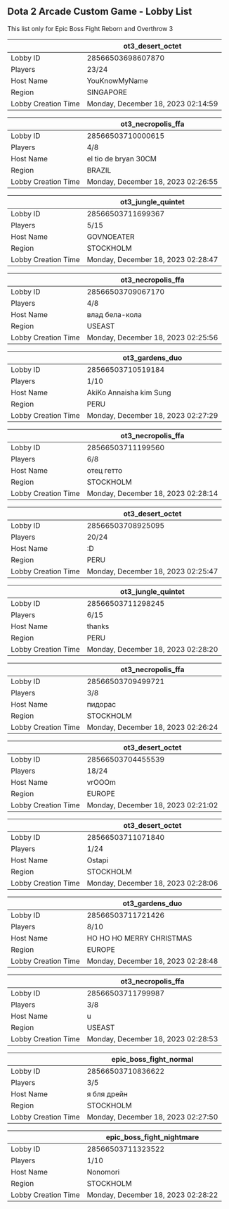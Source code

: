 ## Dota 2 Arcade Custom Game - Lobby List

This list only for Epic Boss Fight Reborn and Overthrow 3

|  | ot3_desert_octet |
| ------ | ------ |
| Lobby ID | 28566503698607870 |
| Players | 23/24 |
| Host Name | YouKnowMyName |
| Region | SINGAPORE |
| Lobby Creation Time | Monday, December 18, 2023 02:14:59 |


|  | ot3_necropolis_ffa |
| ------ | ------ |
| Lobby ID | 28566503710000615 |
| Players | 4/8 |
| Host Name | el tio de bryan 30CM |
| Region | BRAZIL |
| Lobby Creation Time | Monday, December 18, 2023 02:26:55 |


|  | ot3_jungle_quintet |
| ------ | ------ |
| Lobby ID | 28566503711699367 |
| Players | 5/15 |
| Host Name | GOVNOEATER |
| Region | STOCKHOLM |
| Lobby Creation Time | Monday, December 18, 2023 02:28:47 |


|  | ot3_necropolis_ffa |
| ------ | ------ |
| Lobby ID | 28566503709067170 |
| Players | 4/8 |
| Host Name | влад бела-кола |
| Region | USEAST |
| Lobby Creation Time | Monday, December 18, 2023 02:25:56 |


|  | ot3_gardens_duo |
| ------ | ------ |
| Lobby ID | 28566503710519184 |
| Players | 1/10 |
| Host Name | AkiKo Annaisha kim Sung |
| Region | PERU |
| Lobby Creation Time | Monday, December 18, 2023 02:27:29 |


|  | ot3_necropolis_ffa |
| ------ | ------ |
| Lobby ID | 28566503711199560 |
| Players | 6/8 |
| Host Name | отец гетто |
| Region | STOCKHOLM |
| Lobby Creation Time | Monday, December 18, 2023 02:28:14 |


|  | ot3_desert_octet |
| ------ | ------ |
| Lobby ID | 28566503708925095 |
| Players | 20/24 |
| Host Name | :D |
| Region | PERU |
| Lobby Creation Time | Monday, December 18, 2023 02:25:47 |


|  | ot3_jungle_quintet |
| ------ | ------ |
| Lobby ID | 28566503711298245 |
| Players | 6/15 |
| Host Name | thanks |
| Region | PERU |
| Lobby Creation Time | Monday, December 18, 2023 02:28:20 |


|  | ot3_necropolis_ffa |
| ------ | ------ |
| Lobby ID | 28566503709499721 |
| Players | 3/8 |
| Host Name | пидорас |
| Region | STOCKHOLM |
| Lobby Creation Time | Monday, December 18, 2023 02:26:24 |


|  | ot3_desert_octet |
| ------ | ------ |
| Lobby ID | 28566503704455539 |
| Players | 18/24 |
| Host Name | vrOOOm |
| Region | EUROPE |
| Lobby Creation Time | Monday, December 18, 2023 02:21:02 |


|  | ot3_desert_octet |
| ------ | ------ |
| Lobby ID | 28566503711071840 |
| Players | 1/24 |
| Host Name | Ostapi |
| Region | STOCKHOLM |
| Lobby Creation Time | Monday, December 18, 2023 02:28:06 |


|  | ot3_gardens_duo |
| ------ | ------ |
| Lobby ID | 28566503711721426 |
| Players | 8/10 |
| Host Name | HO HO HO MERRY CHRISTMAS |
| Region | EUROPE |
| Lobby Creation Time | Monday, December 18, 2023 02:28:48 |


|  | ot3_necropolis_ffa |
| ------ | ------ |
| Lobby ID | 28566503711799987 |
| Players | 3/8 |
| Host Name | u |
| Region | USEAST |
| Lobby Creation Time | Monday, December 18, 2023 02:28:53 |


|  | epic_boss_fight_normal |
| ------ | ------ |
| Lobby ID | 28566503710836622 |
| Players | 3/5 |
| Host Name | я бля дрейн |
| Region | STOCKHOLM |
| Lobby Creation Time | Monday, December 18, 2023 02:27:50 |


|  | epic_boss_fight_nightmare |
| ------ | ------ |
| Lobby ID | 28566503711323522 |
| Players | 1/10 |
| Host Name | Nonomori |
| Region | STOCKHOLM |
| Lobby Creation Time | Monday, December 18, 2023 02:28:22 |



